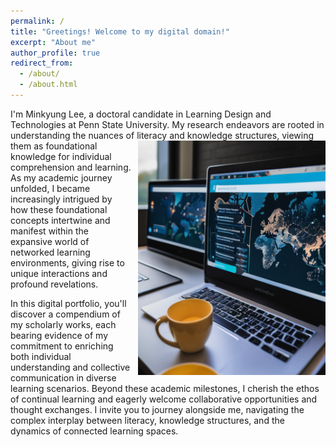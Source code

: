 ```yaml
---
permalink: /
title: "Greetings! Welcome to my digital domain!"
excerpt: "About me"
author_profile: true
redirect_from: 
  - /about/
  - /about.html
---
```


I'm Minkyung Lee, a doctoral candidate in Learning Design and Technologies at Penn State University. My research endeavors are rooted in understanding the nuances of literacy and knowledge structures, <img src="images/0virtualclass.png" alt="Virtual Class" style="float:right; margin-left:10px;" width="300px">viewing them as foundational knowledge for individual comprehension and learning. As my academic journey unfolded, I became increasingly intrigued by how these foundational concepts intertwine and manifest within the expansive world of networked learning environments, giving rise to unique interactions and profound revelations.

In this digital portfolio, you'll discover a compendium of my scholarly works, each bearing evidence of my commitment to enriching both individual understanding and collective communication in diverse learning scenarios. Beyond these academic milestones, I cherish the ethos of continual learning and eagerly welcome collaborative opportunities and thought exchanges. I invite you to journey alongside me, navigating the complex interplay between literacy, knowledge structures, and the dynamics of connected learning spaces.

